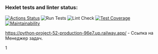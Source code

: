 ### Hexlet tests and linter status:
[![Actions Status](https://github.com/BoCXoD-man/python-project-52/workflows/hexlet-check/badge.svg)](https://github.com/BoCXoD-man/python-project-52/actions)
![Run Tests](https://github.com/BoCXoD-man/python-project-52/actions/workflows/run_tests.yml/badge.svg)
![Lint Check](https://github.com/BoCXoD-man/python-project-52/actions/workflows/lint_check.yml/badge.svg)
[![Test Coverage](https://api.codeclimate.com/v1/badges/f87a0bbe68109b158ee4/test_coverage)](https://codeclimate.com/github/BoCXoD-man/python-project-52/test_coverage)
[![Maintainability](https://api.codeclimate.com/v1/badges/f87a0bbe68109b158ee4/maintainability)](https://codeclimate.com/github/BoCXoD-man/python-project-52/maintainability)


https://python-project-52-production-96e7.up.railway.app/ - Ссылка на Менеджер задач.

1